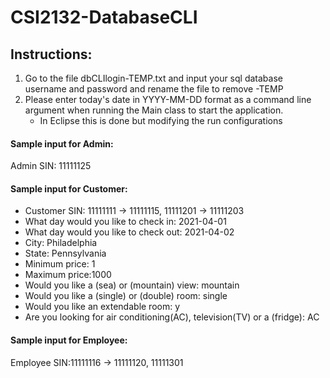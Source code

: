 # CSI2132-DatabaseCLI
## Instructions:
1. Go to the file dbCLIlogin-TEMP.txt and input your sql database username and password and rename the file to remove -TEMP
2. Please enter today's date in YYYY-MM-DD format as a command line argument when running the Main class to start the application.
      - In Eclipse this is done but modifying the run configurations

#### Sample input for Admin:
Admin SIN: 11111125


#### Sample input for Customer:
- Customer SIN: 11111111 -> 11111115, 11111201 -> 11111203
- What day would you like to check in: 2021-04-01
- What day would you like to check out: 2021-04-02
- City: Philadelphia 
- State: Pennsylvania
- Minimum price: 1 
- Maximum price:1000
- Would you like a (sea) or (mountain) view: mountain
- Would you like a (single) or (double) room: single
- Would you like an extendable room: y
- Are you looking for air conditioning(AC), television(TV) or a (fridge): AC

#### Sample input for Employee:
Employee SIN:11111116 -> 11111120, 11111301

